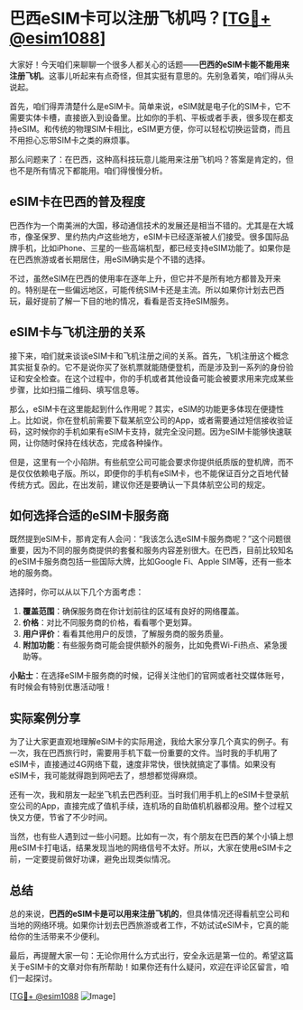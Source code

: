 # 巴西eSIM卡可以注册飞机吗？[[TG💪+ @esim1088](https://t.me/s/esim1088)]

大家好！今天咱们来聊聊一个很多人都关心的话题——**巴西的eSIM卡能不能用来注册飞机**。这事儿听起来有点奇怪，但其实挺有意思的。先别急着笑，咱们得从头说起。

首先，咱们得弄清楚什么是eSIM卡。简单来说，eSIM就是电子化的SIM卡，它不需要实体卡槽，直接嵌入到设备里。比如你的手机、平板或者手表，很多现在都支持eSIM。和传统的物理SIM卡相比，eSIM更方便，你可以轻松切换运营商，而且不用担心忘带SIM卡之类的麻烦事。

那么问题来了：在巴西，这种高科技玩意儿能用来注册飞机吗？答案是肯定的，但也不是所有情况下都能用。咱们得慢慢分析。

## eSIM卡在巴西的普及程度

巴西作为一个南美洲的大国，移动通信技术的发展还是相当不错的。尤其是在大城市，像圣保罗、里约热内卢这些地方，eSIM卡已经逐渐被人们接受。很多国际品牌手机，比如iPhone、三星的一些高端机型，都已经支持eSIM功能了。如果你是在巴西旅游或者长期居住，用eSIM确实是个不错的选择。

不过，虽然eSIM在巴西的使用率在逐年上升，但它并不是所有地方都普及开来的。特别是在一些偏远地区，可能传统SIM卡还是主流。所以如果你计划去巴西玩，最好提前了解一下目的地的情况，看看是否支持eSIM服务。

## eSIM卡与飞机注册的关系

接下来，咱们就来谈谈eSIM卡和飞机注册之间的关系。首先，飞机注册这个概念其实挺复杂的。它不是说你买了张机票就能随便登机，而是涉及到一系列的身份验证和安全检查。在这个过程中，你的手机或者其他设备可能会被要求用来完成某些步骤，比如扫描二维码、填写信息等。

那么，eSIM卡在这里能起到什么作用呢？其实，eSIM的功能更多体现在便捷性上。比如说，你在登机前需要下载某航空公司的App，或者需要通过短信接收验证码，这时候你的手机如果有eSIM卡支持，就完全没问题。因为eSIM卡能够快速联网，让你随时保持在线状态，完成各种操作。

但是，这里有一个小陷阱。有些航空公司可能会要求你提供纸质版的登机牌，而不是仅仅依赖电子版。所以，即便你的手机有eSIM卡，也不能保证百分之百地代替传统方式。因此，在出发前，建议你还是要确认一下具体航空公司的规定。

## 如何选择合适的eSIM卡服务商

既然提到eSIM卡，那肯定有人会问：“我该怎么选eSIM卡服务商呢？”这个问题很重要，因为不同的服务商提供的套餐和服务内容差别很大。在巴西，目前比较知名的eSIM卡服务商包括一些国际大牌，比如Google Fi、Apple SIM等，还有一些本地的服务商。

选择时，你可以从以下几个方面考虑：

1. **覆盖范围**：确保服务商在你计划前往的区域有良好的网络覆盖。
2. **价格**：对比不同服务商的价格，看看哪个更划算。
3. **用户评价**：看看其他用户的反馈，了解服务商的服务质量。
4. **附加功能**：有些服务商可能会提供额外的服务，比如免费Wi-Fi热点、紧急援助等。

**小贴士**：在选择eSIM卡服务商的时候，记得关注他们的官网或者社交媒体账号，有时候会有特别优惠活动哦！

## 实际案例分享

为了让大家更直观地理解eSIM卡的实际用途，我给大家分享几个真实的例子。有一次，我在巴西旅行时，需要用手机下载一份重要的文件。当时我的手机用了eSIM卡，直接通过4G网络下载，速度非常快，很快就搞定了事情。如果没有eSIM卡，我可能就得跑到网吧去了，想想都觉得麻烦。

还有一次，我和朋友一起坐飞机去巴西利亚。当时我们用手机上的eSIM卡登录航空公司的App，直接完成了值机手续，连机场的自助值机机器都没用。整个过程又快又方便，节省了不少时间。

当然，也有些人遇到过一些小问题。比如有一次，有个朋友在巴西的某个小镇上想用eSIM卡打电话，结果发现当地的网络信号不太好。所以，大家在使用eSIM卡之前，一定要提前做好功课，避免出现类似情况。

## 总结

总的来说，**巴西的eSIM卡是可以用来注册飞机的**，但具体情况还得看航空公司和当地的网络环境。如果你计划去巴西旅游或者工作，不妨试试eSIM卡，它真的能给你的生活带来不少便利。

最后，再提醒大家一句：无论你用什么方式出行，安全永远是第一位的。希望这篇关于eSIM卡的文章对你有所帮助！如果你还有什么疑问，欢迎在评论区留言，咱们一起探讨。

[[TG💪+ @esim1088](https://t.me/s/esim1088) ![Image](https://i.postimg.cc/4NQfJmqS/Snipaste-2025-05-13-00-14-12.png)]
